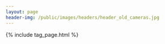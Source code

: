 ```yaml
---
layout: page
header-img: /public/images/headers/header_old_cameras.jpg
---
```


{% include tag_page.html %}
